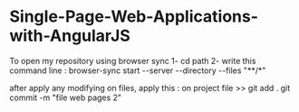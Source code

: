 # Single-Page-Web-Applications-with-AngularJS

To open my repository using browser sync 
1- cd path 
2- write this command line :  browser-sync start --server --directory --files "**/*"



after apply any modifying on files, apply this : 
on project file >> git add .
git commit -m "file web pages 2"